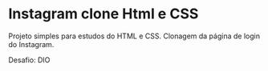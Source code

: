 # Instagram clone Html e CSS

Projeto simples para estudos do HTML e CSS. Clonagem da página de login do Instagram.

Desafio: DIO
